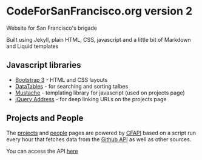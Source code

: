 # CodeForSanFrancisco.org version 2

Website for San Francisco's brigade

Built using Jekyll, plain HTML, CSS, javascript and a little bit of Markdown and Liquid templates

## Javascript libraries

* [Bootstrap 3](http://getbootstrap.com) - HTML and CSS layouts
* [DataTables](http://datatables.net) - for searching and sorting talbes
* [Mustache](http://github.com/janl/mustache.js) - templating library for javascript (used on projects page)
* [jQuery Address](http://github.com/asual/jquery-address) - for deep linking URLs on the projects page

## Projects and People

The [projects](http://codeforsanfrancisco.org/beta/projects) and [people](http://codeforsanfrancisco.org/beta/people) pages are powered by [CFAPI](https://github.com/codeforamerica/cfapi#readme) based on a script run every hour that fetches data from the [Github API](http://developer.github.com/) as well as other sources. 
 
You can access the API [here](http://codeforamerica.org/api)
